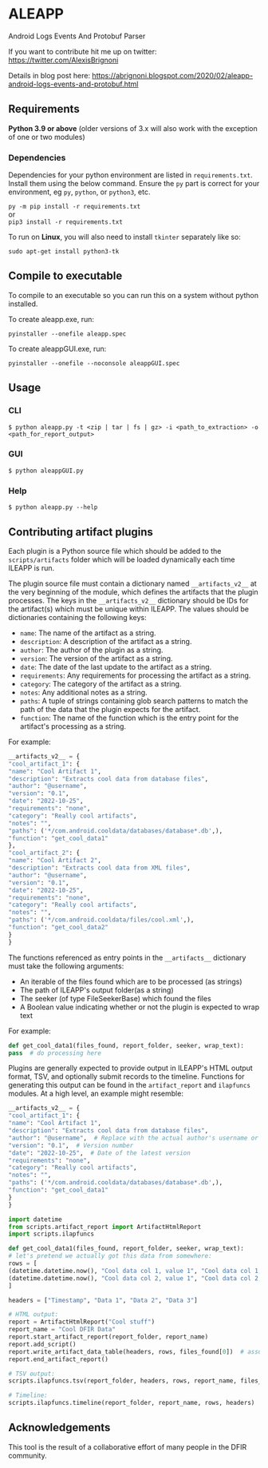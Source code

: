 # ALEAPP

Android Logs Events And Protobuf Parser

If you want to contribute hit me up on twitter: https://twitter.com/AlexisBrignoni  

Details in blog post here: https://abrignoni.blogspot.com/2020/02/aleapp-android-logs-events-and-protobuf.html  

## Requirements

**Python 3.9 or above** (older versions of 3.x will also work with the exception of one or two modules)

### Dependencies

Dependencies for your python environment are listed in `requirements.txt`. Install them using the below command. Ensure 
the `py` part is correct for your environment, eg `py`, `python`, or `python3`, etc. 

`py -m pip install -r requirements.txt`  
or  
 `pip3 install -r requirements.txt`

To run on **Linux**, you will also need to install `tkinter` separately like so:

`sudo apt-get install python3-tk`

## Compile to executable

To compile to an executable so you can run this on a system without python installed.

To create aleapp.exe, run:

```
pyinstaller --onefile aleapp.spec
```

To create aleappGUI.exe, run:

```
pyinstaller --onefile --noconsole aleappGUI.spec
```

## Usage

### CLI

```
$ python aleapp.py -t <zip | tar | fs | gz> -i <path_to_extraction> -o <path_for_report_output>
```

### GUI

```
$ python aleappGUI.py 
```

### Help

```
$ python aleapp.py --help
```

## Contributing artifact plugins

Each plugin is a Python source file which should be added to the `scripts/artifacts` folder which will be loaded dynamically each time ILEAPP is run.

The plugin source file must contain a dictionary named `__artifacts_v2__` at the very beginning of the module, which defines the artifacts that the plugin processes. The keys in the `__artifacts_v2__` dictionary should be IDs for the artifact(s) which must be unique within ILEAPP. The values should be dictionaries containing the following keys:

- `name`: The name of the artifact as a string.
- `description`: A description of the artifact as a string.
- `author`: The author of the plugin as a string.
- `version`: The version of the artifact as a string.
- `date`: The date of the last update to the artifact as a string.
- `requirements`: Any requirements for processing the artifact as a string.
- `category`: The category of the artifact as a string.
- `notes`: Any additional notes as a string.
- `paths`: A tuple of strings containing glob search patterns to match the path of the data that the plugin expects for the artifact.
- `function`: The name of the function which is the entry point for the artifact's processing as a string.

For example:

```python
__artifacts_v2__ = {
"cool_artifact_1": {
"name": "Cool Artifact 1",
"description": "Extracts cool data from database files",
"author": "@username",
"version": "0.1",
"date": "2022-10-25",
"requirements": "none",
"category": "Really cool artifacts",
"notes": "",
"paths": ('*/com.android.cooldata/databases/database*.db',),
"function": "get_cool_data1"
},
"cool_artifact_2": {
"name": "Cool Artifact 2",
"description": "Extracts cool data from XML files",
"author": "@username",
"version": "0.1",
"date": "2022-10-25",
"requirements": "none",
"category": "Really cool artifacts",
"notes": "",
"paths": ('*/com.android.cooldata/files/cool.xml',),
"function": "get_cool_data2"
}
}
```

The functions referenced as entry points in the `__artifacts__` dictionary must take the following arguments:

* An iterable of the files found which are to be processed (as strings)
* The path of ILEAPP's output folder(as a string)
* The seeker (of type FileSeekerBase) which found the files
* A Boolean value indicating whether or not the plugin is expected to wrap text

For example:

```python
def get_cool_data1(files_found, report_folder, seeker, wrap_text):
pass  # do processing here
```

Plugins are generally expected to provide output in ILEAPP's HTML output format, TSV, and optionally submit records to 
the timeline. Functions for generating this output can be found in the `artifact_report` and `ilapfuncs` modules. 
At a high level, an example might resemble:

```python
__artifacts_v2__ = {
"cool_artifact_1": {
"name": "Cool Artifact 1",
"description": "Extracts cool data from database files",
"author": "@username",  # Replace with the actual author's username or name
"version": "0.1",  # Version number
"date": "2022-10-25",  # Date of the latest version
"requirements": "none",
"category": "Really cool artifacts",
"notes": "",
"paths": ('*/com.android.cooldata/databases/database*.db',),
"function": "get_cool_data1"
}
}

import datetime
from scripts.artifact_report import ArtifactHtmlReport
import scripts.ilapfuncs

def get_cool_data1(files_found, report_folder, seeker, wrap_text):
# let's pretend we actually got this data from somewhere:
rows = [
(datetime.datetime.now(), "Cool data col 1, value 1", "Cool data col 1, value 2", "Cool data col 1, value 3"),
(datetime.datetime.now(), "Cool data col 2, value 1", "Cool data col 2, value 2", "Cool data col 2, value 3"),
]

headers = ["Timestamp", "Data 1", "Data 2", "Data 3"]

# HTML output:
report = ArtifactHtmlReport("Cool stuff")
report_name = "Cool DFIR Data"
report.start_artifact_report(report_folder, report_name)
report.add_script()
report.write_artifact_data_table(headers, rows, files_found[0])  # assuming only the first file was processed
report.end_artifact_report()

# TSV output:
scripts.ilapfuncs.tsv(report_folder, headers, rows, report_name, files_found[0])  # assuming first file only

# Timeline:
scripts.ilapfuncs.timeline(report_folder, report_name, rows, headers)

```

## Acknowledgements

This tool is the result of a collaborative effort of many people in the DFIR community.

